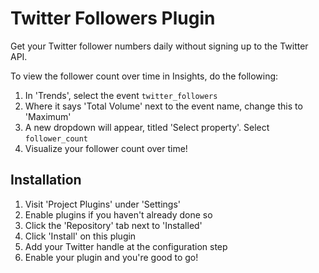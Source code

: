 # Twitter Followers Plugin

Get your Twitter follower numbers daily without signing up to the Twitter API.

To view the follower count over time in Insights, do the following:

1. In 'Trends', select the event `twitter_followers`
2. Where it says 'Total Volume' next to the event name, change this to 'Maximum'
3. A new dropdown will appear, titled 'Select property'. Select `follower_count`
4. Visualize your follower count over time!

## Installation

1. Visit 'Project Plugins' under 'Settings'
1. Enable plugins if you haven't already done so
1. Click the 'Repository' tab next to 'Installed'
1. Click 'Install' on this plugin
1. Add your Twitter handle at the configuration step
1. Enable your plugin and you're good to go!
